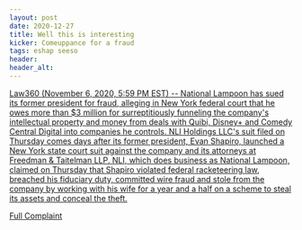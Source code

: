 ```yaml
---
layout: post
date: 2020-12-27
title: Well this is interesting
kicker: Comeuppance for a fraud
tags: eshap seeso
header: 
header_alt: 
---
```


[Law360 (November 6, 2020, 5:59 PM EST) -- National Lampoon has sued its former president for fraud, alleging in New York federal court that he owes more than $3 million for surreptitiously funneling the company's intellectual property and money from deals with Quibi, Disney+ and Comedy Central Digital into companies he controls.
NLI Holdings LLC's suit filed on Thursday comes days after its former president, Evan Shapiro, launched a New York state court suit against the company and its attorneys at Freedman & Taitelman LLP.
NLI, which does business as National Lampoon, claimed on Thursday that Shapiro violated federal racketeering law, breached his fiduciary duty, committed wire fraud and stole from the company by working with his wife for a year and a half on a scheme to steal its assets and conceal the theft.](https://justinpurnell.com/downloads/eshap-story.pdf)

[Full Complaint](https://justinpurnell.com/downloads/1326000-1326441-https-ecf-nysd-uscourts-gov-doc1-127127923655.pdf)